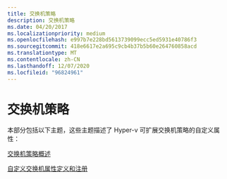 ```yaml
---
title: 交换机策略
description: 交换机策略
ms.date: 04/20/2017
ms.localizationpriority: medium
ms.openlocfilehash: e997b7e228bd5613739099ecc5ed5931e40786f3
ms.sourcegitcommit: 418e6617e2a695c9cb4b37b5b60e264760858acd
ms.translationtype: MT
ms.contentlocale: zh-CN
ms.lasthandoff: 12/07/2020
ms.locfileid: "96824961"
---
```

# <a name="switch-policies"></a>交换机策略


本部分包括以下主题，这些主题描述了 Hyper-v 可扩展交换机策略的自定义属性：

[交换机策略概述](overview-of-switch-policies.md)

[自定义交换机属性定义和注册](custom-switch-property-definition-and-registration.md)

 

 





